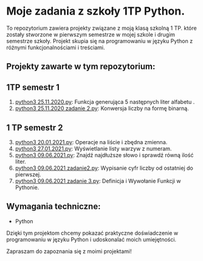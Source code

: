 # Moje zadania z szkoły 1TP Python.

To repozytorium zawiera projekty związane z moją klasą szkolną 1 TP. które zostały stworzone w pierwszym semestrze w mojej szkole i drugim semestrze szkoły. Projekt skupia się na programowaniu w języku Python z różnymi funkcjonalnościami i treściami.

## Projekty zawarte w tym repozytorium:

## 1TP semestr 1

1. [python3 25.11.2020.py](https://github.com/szymon7890/python-1TP/tree/main/1%20TP%20programowanie%20semestr%201): Funkcja generująca 5 następnych liter alfabetu .
2. [python3 25.11.2020 zadanie 2.py](https://github.com/szymon7890/python-1TP/tree/main/1%20TP%20programowanie%20semestr%201): Konwersja liczby na formę binarną.

## 1 TP semestr 2

3. [python3 20.01.2021.py](https://github.com/szymon7890/python-1TP/tree/main/1%20TP%20programowanie%20semestr%202): Operacje na liście i zbędna zmienna.
4. [python3 27.01.2021.py](https://github.com/szymon7890/python-1TP/tree/main/1%20TP%20programowanie%20semestr%202): Wyświetlanie listy warzyw z numeram.
5. [python3 09.06.2021.py](https://github.com/szymon7890/python-1TP/tree/main/1%20TP%20programowanie%20semestr%202): Znajdź najdłuższe słowo i sprawdź równą ilość liter.
6. [python3 09.06.2021 zadanie2.py](https://github.com/szymon7890/python-1TP/tree/main/1%20TP%20programowanie%20semestr%202): Wypisanie cyfr liczby od ostatniej do pierwszej.
7. [python3 09.06.2021 zadanie 3.py](https://github.com/szymon7890/python-1TP/tree/main/1%20TP%20programowanie%20semestr%202): Definicja i Wywołanie Funkcji w Pythonie.

## Wymagania techniczne:

- Python

Dzięki tym projektom chcemy pokazać praktyczne doświadczenie w programowaniu w języku Python i udoskonalać moich umiejętności.

Zapraszam do zapoznania się z moimi projektami!
